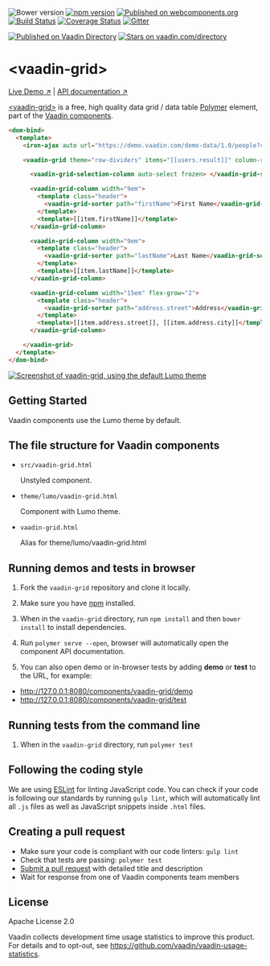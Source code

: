 ![Bower version](https://badge.fury.io/bo/vaadin-grid.svg)
[![npm version](https://badge.fury.io/js/%40vaadin%2Fvaadin-grid.svg)](https://badge.fury.io/js/%40vaadin%2Fvaadin-grid)
[![Published on webcomponents.org](https://img.shields.io/badge/webcomponents.org-published-blue.svg)](https://www.webcomponents.org/element/vaadin/vaadin-grid)
[![Build Status](https://travis-ci.org/vaadin/vaadin-grid.svg?branch=master)](https://travis-ci.org/vaadin/vaadin-grid)
[![Coverage Status](https://coveralls.io/repos/github/vaadin/vaadin-grid/badge.svg?branch=master)](https://coveralls.io/github/vaadin/vaadin-grid?branch=master)
[![Gitter](https://badges.gitter.im/Join%20Chat.svg)](https://gitter.im/vaadin/web-components?utm_source=badge&utm_medium=badge&utm_campaign=pr-badge)

[![Published on Vaadin  Directory](https://img.shields.io/badge/Vaadin%20Directory-published-00b4f0.svg)](https://vaadin.com/directory/component/vaadinvaadin-grid)
[![Stars on vaadin.com/directory](https://img.shields.io/vaadin-directory/star/vaadinvaadin-grid.svg)](https://vaadin.com/directory/component/vaadinvaadin-grid)

# &lt;vaadin-grid&gt;

[Live Demo ↗](https://vaadin.com/components/vaadin-grid/html-examples)
|
[API documentation ↗](https://vaadin.com/components/vaadin-grid/html-api)

[&lt;vaadin-grid&gt;](https://vaadin.com/components/vaadin-grid) is a free, high quality data grid / data table [Polymer](http://polymer-project.org) element, part of the [Vaadin components](https://vaadin.com/components).

<!---
```
<custom-element-demo>
  <template>
    <script src="../webcomponentsjs/webcomponents-lite.js"></script>
    <link rel="import" href="../iron-ajax/iron-ajax.html">
    <link rel="import" href="vaadin-grid.html">
    <link rel="import" href="vaadin-grid-selection-column.html">
    <link rel="import" href="vaadin-grid-sorter.html">
    <next-code-block></next-code-block>
  </template>
</custom-element-demo>
```
-->
```html
<dom-bind>
  <template>
    <iron-ajax auto url="https://demo.vaadin.com/demo-data/1.0/people?count=20" handle-as="json" last-response="{{users}}"></iron-ajax>

    <vaadin-grid theme="row-dividers" items="[[users.result]]" column-reordering-allowed multi-sort>

      <vaadin-grid-selection-column auto-select frozen> </vaadin-grid-selection-column>

      <vaadin-grid-column width="9em">
        <template class="header">
          <vaadin-grid-sorter path="firstName">First Name</vaadin-grid-sorter>
        </template>
        <template>[[item.firstName]]</template>
      </vaadin-grid-column>

      <vaadin-grid-column width="9em">
        <template class="header">
          <vaadin-grid-sorter path="lastName">Last Name</vaadin-grid-sorter>
        </template>
        <template>[[item.lastName]]</template>
      </vaadin-grid-column>

      <vaadin-grid-column width="15em" flex-grow="2">
        <template class="header">
          <vaadin-grid-sorter path="address.street">Address</vaadin-grid-sorter>
        </template>
        <template>[[item.address.street]], [[item.address.city]]</template>
      </vaadin-grid-column>

    </vaadin-grid>
  </template>
</dom-bind>
```

[<img src="https://raw.githubusercontent.com/vaadin/vaadin-grid/master/screenshot.png" alt="Screenshot of vaadin-grid, using the default Lumo theme">](https://vaadin.com/components/vaadin-grid)

## Getting Started

Vaadin components use the Lumo theme by default.

## The file structure for Vaadin components

- `src/vaadin-grid.html`

  Unstyled component.

- `theme/lumo/vaadin-grid.html`

  Component with Lumo theme.

- `vaadin-grid.html`

  Alias for theme/lumo/vaadin-grid.html

## Running demos and tests in browser

1. Fork the `vaadin-grid` repository and clone it locally.

1. Make sure you have [npm](https://www.npmjs.com/) installed.

1. When in the `vaadin-grid` directory, run `npm install` and then `bower install` to install dependencies.

1. Run `polymer serve --open`, browser will automatically open the component API documentation.

1. You can also open demo or in-browser tests by adding **demo** or **test** to the URL, for example:

  - http://127.0.0.1:8080/components/vaadin-grid/demo
  - http://127.0.0.1:8080/components/vaadin-grid/test


## Running tests from the command line

1. When in the `vaadin-grid` directory, run `polymer test`


## Following the coding style

We are using [ESLint](http://eslint.org/) for linting JavaScript code. You can check if your code is following our standards by running `gulp lint`, which will automatically lint all `.js` files as well as JavaScript snippets inside `.html` files.


## Creating a pull request

  - Make sure your code is compliant with our code linters: `gulp lint`
  - Check that tests are passing: `polymer test`
  - [Submit a pull request](https://www.digitalocean.com/community/tutorials/how-to-create-a-pull-request-on-github) with detailed title and description
  - Wait for response from one of Vaadin components team members


## License

Apache License 2.0

Vaadin collects development time usage statistics to improve this product. For details and to opt-out, see https://github.com/vaadin/vaadin-usage-statistics.
